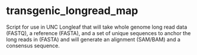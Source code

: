 # transgenic_longread_map
Script for use in UNC Longleaf that will take whole genome long read data (FASTQ), a reference (FASTA), and a set of unique sequences to anchor the long reads in (FASTA) and will generate an alignment (SAM/BAM) and a consensus sequence.

